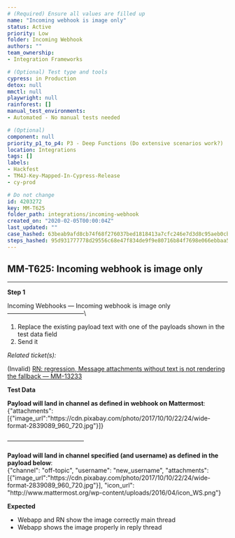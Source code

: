 ```yaml
---
# (Required) Ensure all values are filled up
name: "Incoming webhook is image only"
status: Active
priority: Low
folder: Incoming Webhook
authors: ""
team_ownership: 
- Integration Frameworks

# (Optional) Test type and tools
cypress: in Production
detox: null
mmctl: null
playwright: null
rainforest: []
manual_test_environments: 
- Automated - No manual tests needed

# (Optional)
component: null
priority_p1_to_p4: P3 - Deep Functions (Do extensive scenarios work?)
location: Integrations
tags: []
labels: 
- Hackfest
- TM4J-Key-Mapped-In-Cypress-Release
- cy-prod

# Do not change
id: 4203272
key: MM-T625
folder_path: integrations/incoming-webhook
created_on: "2020-02-05T00:00:04Z"
last_updated: ""
case_hashed: 63beab9afd8cb74f68f276037bed1818413a7cfc246e7d3d8c95aeb0cbedfbb411352e5798ee429200f2a14877647233
steps_hashed: 95d931777778d29556c68e47f834de9f9e80716b84f7698e066ebbaa51f439d0f25b1247b9267b2fdf36a1e14aad948f
---
```


## MM-T625: Incoming webhook is image only

---

**Step 1**

Incoming Webhooks — Incoming webhook is image only\
–––––––––––––––––––––––––\\

1. Replace the existing payload text with one of the payloads shown in the test data field
2. Send it

_Related ticket(s):_

(Invalid) [RN: regression, Message attachments without text is not rendering the fallback — MM-13233](https://mattermost.atlassian.net/browse/MM-13233)

**Test Data**

**Payload will land in channel as defined in webhook on Mattermost**:\
{"attachments":\[{"image\_url":"https\://cdn.pixabay.com/photo/2017/10/10/22/24/wide-format-2839089\_960\_720.jpg"}]}\
\
–––––––––––––––––––––––––\
\
**Payload will land in channel specified (and username) as defined in the payload below**:\
{"channel": "off-topic", "username": "new\_username", "attachments":\[{"image\_url":"https\://cdn.pixabay.com/photo/2017/10/10/22/24/wide-format-2839089\_960\_720.jpg"}], "icon\_url": "http\://www\.mattermost.org/wp-content/uploads/2016/04/icon\_WS.png"}

**Expected**

- Webapp and RN show the image correctly main thread
- Webapp shows the image properly in reply thread
